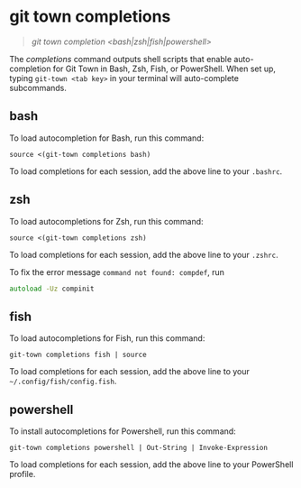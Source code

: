 # git town completions

> _git town completion <bash|zsh|fish|powershell>_

The _completions_ command outputs shell scripts that enable auto-completion for
Git Town in Bash, Zsh, Fish, or PowerShell. When set up, typing
`git-town <tab key>` in your terminal will auto-complete subcommands.

## bash

To load autocompletion for Bash, run this command:

```
source <(git-town completions bash)
```

To load completions for each session, add the above line to your `.bashrc`.

## zsh

To load autocompletions for Zsh, run this command:

```
source <(git-town completions zsh)
```

To load completions for each session, add the above line to your `.zshrc`.

To fix the error message `command not found: compdef`, run

```zsh
autoload -Uz compinit
```

## fish

To load autocompletions for Fish, run this command:

```
git-town completions fish | source
```

To load completions for each session, add the above line to your
`~/.config/fish/config.fish`.

## powershell

To install autocompletions for Powershell, run this command:

```
git-town completions powershell | Out-String | Invoke-Expression
```

To load completions for each session, add the above line to your PowerShell
profile.
